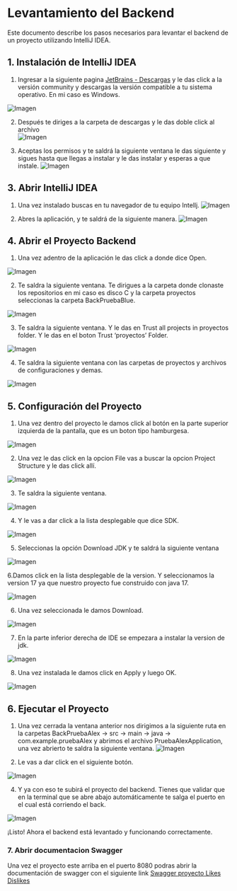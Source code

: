 # Levantamiento del Backend

Este documento describe los pasos necesarios para levantar el backend de un proyecto utilizando IntelliJ IDEA.

## 1. Instalación de IntelliJ IDEA

1. Ingresar a la siguiente pagina [JetBrains - Descargas](https://www.jetbrains.com/es-es/idea/download/other.html) y le das click a la versión community y descargas la versión compatible a tu sistema operativo. En mi caso es Windows.

![Imagen](https://res.cloudinary.com/dsb2nqwja/image/upload/v1732800184/imagenesBack/image1.png)

2. Después te diriges a la carpeta de descargas y le das doble click al archivo  
![Imagen](https://res.cloudinary.com/dsb2nqwja/image/upload/v1732800184/imagenesBack/l2f3o55cpedmjm6ewbuq.png)

3. Aceptas los permisos y te saldrá la siguiente ventana le das siguiente y sigues hasta que llegas a instalar y le das instalar y esperas a que instale. 
![Imagen](https://res.cloudinary.com/dsb2nqwja/image/upload/v1732800184/imagenesBack/imagen2.png)

## 3. Abrir IntelliJ IDEA

1. Una vez instalado buscas en tu navegador de tu equipo Intellj.
![Imagen](https://res.cloudinary.com/dsb2nqwja/image/upload/v1732800185/imagenesBack/imagen3.png)

2. Abres la aplicación, y te saldrá de la siguiente manera.
![Imagen](https://res.cloudinary.com/dsb2nqwja/image/upload/v1732800185/imagenesBack/imagen4.png)

## 4. Abrir el Proyecto Backend

1. Una vez adentro de la aplicación le das click a donde dice Open.

![Imagen](https://res.cloudinary.com/dsb2nqwja/image/upload/v1732800185/imagenesBack/imagen5.png)

2. Te saldra la siguiente ventana. Te dirigues a la carpeta donde clonaste los repositorios en mi caso es disco C y la carpeta proyectos seleccionas la carpeta BackPruebaBlue.

![Imagen](https://res.cloudinary.com/dsb2nqwja/image/upload/v1732800184/imagenesBack/imagen6.png)

3.  Te saldra la siguiente ventana. Y le das en Trust all projects in proyectos folder. Y le das en el boton Trust ‘proyectos’ Folder. 
  
![Imagen](https://res.cloudinary.com/dsb2nqwja/image/upload/v1732800184/imagenesBack/imagen7.png)

4. Te saldra la siguiente ventana con las carpetas de proyectos y archivos de configuraciones y demas.

![Imagen](https://res.cloudinary.com/dsb2nqwja/image/upload/v1732800185/imagenesBack/imagen8.png)

## 5. Configuración del Proyecto

1. Una vez dentro del proyecto le damos click al botón en la parte superior izquierda de la pantalla, que es un boton tipo hamburgesa.

![Imagen](https://res.cloudinary.com/dsb2nqwja/image/upload/v1732800185/imagenesBack/qtovfqbshutuevpyj09j.png)

2. Una vez le das click en la opcion File vas a buscar la opcion Project Structure y le das click allí. 

![Imagen](https://res.cloudinary.com/dsb2nqwja/image/upload/v1732800185/imagenesBack/nq1zyu8qytcqz2b8iej1.png)

3. Te saldra la siguiente ventana.
   
![Imagen](https://res.cloudinary.com/dsb2nqwja/image/upload/v1732800185/imagenesBack/nrls6xqxmdaof38eqtsx.png)

4. Y le vas a dar click a la lista desplegable que dice SDK.

![Imagen](https://res.cloudinary.com/dsb2nqwja/image/upload/v1732800185/imagenesBack/euzh9trrcemgzwwqucsz.png)

5. Seleccionas la opción Download JDK y te saldrá la siguiente ventana

![Imagen](https://res.cloudinary.com/dsb2nqwja/image/upload/v1732800185/imagenesBack/ky9f99pzzifcbd7ubcta.png)

6.Damos click en la lista desplegable de la version. Y seleccionamos la version 17 ya que nuestro proyecto fue construido con java 17.

![Imagen](https://res.cloudinary.com/dsb2nqwja/image/upload/v1732800185/imagenesBack/bmeytniorx7vpttf29xn.png)

6. Una vez seleccionada le damos Download.
   
![Imagen](https://res.cloudinary.com/dsb2nqwja/image/upload/v1732800185/imagenesBack/ikbd9awnupgijm2bnbaj.png)

7. En la parte inferior derecha de IDE se empezara a instalar la version de jdk.
   
![Imagen](https://res.cloudinary.com/dsb2nqwja/image/upload/v1732800186/imagenesBack/p4kchwrzcsxgtssyl3sy.png)

8. Una vez instalada le damos click en Apply y luego OK.

![Imagen](https://res.cloudinary.com/dsb2nqwja/image/upload/v1732800186/imagenesBack/amye4jjtpj6cjrj8jqit.png)

## 6. Ejecutar el Proyecto

1. Una vez cerrada la ventana anterior nos dirigimos a la siguiente ruta en la carpetas BackPruebaAlex -> src -> main -> java -> com.example.pruebaAlex y abrimos el archivo PruebaAlexApplication, una vez abrierto te saldra la siguiente ventana. 
![Imagen](https://res.cloudinary.com/dsb2nqwja/image/upload/v1732800186/imagenesBack/ulbfrvwbgzn8r0tzld7o.png)

2. Le vas a dar click en el siguiente botón.

![Imagen](https://res.cloudinary.com/dsb2nqwja/image/upload/v1732800186/imagenesBack/sl5qgzcvlqolgqqi4wzw.png)

4. Y ya con eso te subirá el proyecto del backend. Tienes que validar que en la terminal que se abre abajo automáticamente te salga el puerto en el cual está corriendo el back.

![Imagen](https://res.cloudinary.com/dsb2nqwja/image/upload/v1732800186/imagenesBack/opo1zn3orfhgbejxpxav.png)

¡Listo! Ahora el backend está levantado y funcionando correctamente.

###  7. Abrir documentacion Swagger
Una vez el proyecto este arriba en el puerto 8080 podras abrir la documentación de swagger con el siguiente link [Swagger proyecto Likes Dislikes](http://localhost:8080/swagger-ui/index.html#/)
